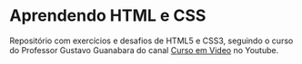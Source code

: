 # Aprendendo HTML e CSS

Repositório com exercícios e desafios de HTML5 e CSS3, seguindo o curso do Professor Gustavo Guanabara do canal <a href="https://www.youtube.com/@CursoemVideo" target="_blank" rel="external">Curso em Video</a> no Youtube.
